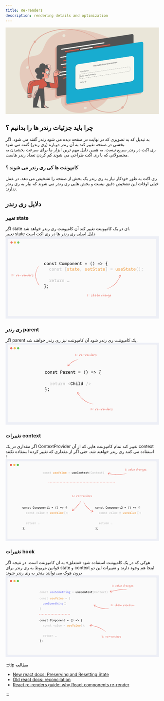 ```yaml
---
title: Re-renders
description: rendering details and optimization
---
```


![](../images/rerender.png)

## چرا باید جزئیات رندر ها را بدانیم ؟

به تبدیل کد به تصویری که در نهایت در صفحه دیده می شود رندر گفته می شود. اگر بخشی در صفحه تغییر کند به آن رندر دوباره (ری رندر) گفته می شود.  
ری اکت در رندر سریع نیست. به همین دلیل مهم ترین ابزار ما برای سرعت بخشیدن به محصولاتی که با ری اکت طراحی می شوند کم کردن تعداد رندر هاست.

### کامپوننت ها کی ری رندر می شوند ؟

ری اکت به طور خودکار نیاز به ری رندر یک بخش از صفحه را تشخیص می دهد. در عمل خیلی اوقات این تشخیص دقیق نیست و بخش هایی ری رندر می شوند که نیاز به ری رندر ندارند.

## دلایل ری رندر

### تغییر state

اگر state ای در یک کامپوننت تغییر کند آن کامپوننت ری رندر خواهد شد.  
تغییر state دلیل اصلی ری رندر ها در ری اکت است
![](../images/rerender1.png)

### ری رندر parent

اگر parent یک کامپوننت ری رندر شود آن کامپوننت نیز ری رندر خواهند شد.
![](../images/rerender2.png)

### تغییرات context

اگر مقداری در یک ContextProvider تغییر کند تمام کامپوننت هایی که از آن context استفاده می کنند ری رندر خواهند شد. حتی اگر از مقداری که تغییر کرده استفاده نکنند  
!![](../images/rerender3.png)

### تغییرات hook

هوکی که در یک کامپوننت استفاده شود «متعلق» به ان کامپوننت است. در نتیجه اگر قوانین مربوط به ری رندر برای state و context اینجا هم وجود دارند و تغییرات این دو درون هوک می توانند منجر به ری رندر شوند  
![](../images/rerender4.png)

:::tip مطالعه

-   [New react docs: Preserving and Resetting State](https://react.dev/learn/preserving-and-resetting-state)
-   [Old react docs: reconcilation](https://legacy.reactjs.org/docs/reconciliation.html)
-   [React re-renders guide: why React components re-render](https://dev.to/adevnadia/react-re-renders-guide-why-components-re-render-4ml)

:::
